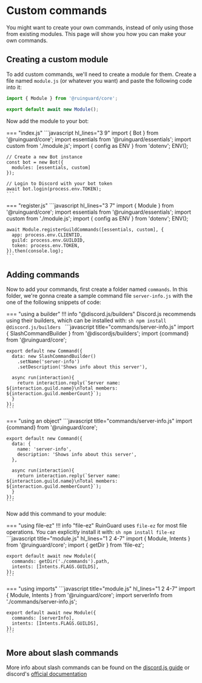 # Custom commands

You might want to create your own commands, instead of only using those from existing modules. This page will show you how you can make your own commands.


## Creating a custom module

To add custom commands, we'll need to create a module for them. Create a file named `module.js` (or whatever you want) and paste the following code into it:

```javascript title="module.js"
import { Module } from '@ruinguard/core';

export default await new Module();
```

Now add the module to your bot:

=== "index.js"
    ```javascript hl_lines="3 9"
    import { Bot } from '@ruinguard/core';
    import essentials from '@ruinguard/essentials';
    import custom from './module.js';
    import { config as ENV } from 'dotenv';
    ENV();

    // Create a new Bot instance
    const bot = new Bot({
      modules: [essentials, custom]
    });

    // Login to Discord with your bot token
    await bot.login(process.env.TOKEN);
    ```

=== "register.js"
    ```javascript hl_lines="3 7"
    import { Module } from '@ruinguard/core';
    import essentials from '@ruinguard/essentials';
    import custom from './module.js';
    import { config as ENV } from 'dotenv';
    ENV();

    await Module.registerGuildCommands([essentials, custom], {
      app: process.env.CLIENTID,
      guild: process.env.GUILDID,
      token: process.env.TOKEN,
    }).then(console.log);
    ```


## Adding commands

Now to add your commands, first create a folder named `commands`. In this folder, we're gonna create a sample command file `server-info.js` with the one of the following snippets of code:

=== "using a builder"
    !!! info "@discord.js/builders"
        Discord.js recommends using their builders, which can be installed with:
        ```sh
        npm install @discord.js/builders
        ```
    ```javascript title="commands/server-info.js"
    import { SlashCommandBuilder } from '@discordjs/builders';
    import {command} from '@ruinguard/core';

    export default new Command({
      data: new SlashCommandBuilder()
        .setName('server-info')
        .setDescription('Shows info about this server'),

      async run(interaction){
        return interaction.reply(`Server name: ${interaction.guild.name}\nTotal members: ${interaction.guild.memberCount}`);
      }
    });
    ```

=== "using an object"
    ```javascript title="commands/server-info.js"
    import {command} from '@ruinguard/core';

    export default new Command({
      data: {
        name: 'server-info',
        description: 'Shows info about this server',
      },

      async run(interaction){
        return interaction.reply(`Server name: ${interaction.guild.name}\nTotal members: ${interaction.guild.memberCount}`);
      }
    });
    ```

Now add this command to your module:

=== "using file-ez"
    !!! info "file-ez"
        RuinGuard uses `file-ez` for most file operations. You can explicitly install it with:
        ```sh
        npm install file-ez
        ```
    ```javascript title="module.js" hl_lines="1 2 4-7"
    import { Module, Intents } from '@ruinguard/core';
    import { getDir } from 'file-ez';

    export default await new Module({
      commands: getDir('./commands').path,
      intents: [Intents.FLAGS.GUILDS],
    });
    ```

=== "using imports"
    ```javascript title="module.js" hl_lines="1 2 4-7"
    import { Module, Intents } from '@ruinguard/core';
    import serverInfo from './commands/server-info.js';

    export default await new Module({
      commands: [serverInfo],
      intents: [Intents.FLAGS.GUILDS],
    });
    ```


## More about slash commands

More info about slash commands can be found on the [discord.js guide][djs-cmds] or discord's [official documentation][dsc-cmds]



[djs-cmds]: https://discordjs.guide/interactions/registering-slash-commands.html#options
[dsc-cmds]: https://discord.com/developers/docs/interactions/application-commands